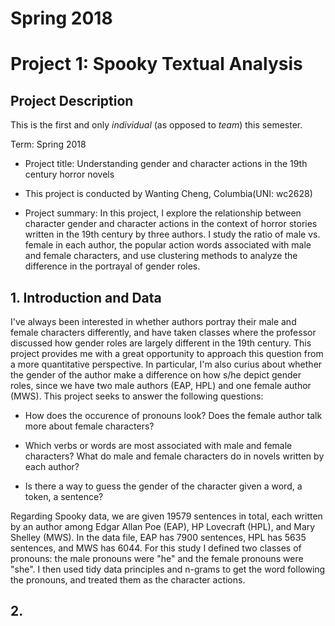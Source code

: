 # Spring 2018
# Project 1:  Spooky Textual Analysis

## Project Description
This is the first and only *individual* (as opposed to *team*) this semester. 

Term: Spring 2018

+ Project title: Understanding gender and character actions in the 19th century horror novels 
+ This project is conducted by Wanting Cheng, Columbia(UNI: wc2628)

+ Project summary: In this project, I explore the relationship between character gender and character actions in the context of horror stories written in the 19th century by three authors. I study the ratio of male vs. female in each author, the popular action words associated with male and female characters, and use clustering methods to analyze the difference in the portrayal of gender roles.

## 1. Introduction and Data
  I've always been interested in whether authors portray their male and female characters differently, and have taken classes where the professor discussed how gender roles are largely different in the 19th century. This project provides me with a great opportunity to approach this question from a more quantitative perspective. In particular, I'm also curius about whether the gender of the author make a difference on how s/he depict gender roles, since we have two male authors (EAP, HPL) and one female author (MWS). 
  This project seeks to answer the following questions:
  + How does the occurence of pronouns look? Does the female author talk more about female characters?
  
  + Which verbs or words are most associated with male and female characters? What do male and female characters do in novels written by each author?
  
  + Is there a way to guess the gender of the character given a word, a token, a sentence?
  
  Regarding Spooky data, we are given 19579 sentences in total, each written by an author among  Edgar Allan Poe (EAP), HP Lovecraft (HPL), and Mary Shelley (MWS). In the data file, EAP has 7900 sentences, HPL has 5635 sentences, and MWS has 6044. For this study I defined two classes of pronouns: the male pronouns were "he" and the female pronouns were "she". I then used tidy data principles and n-grams to get the word following the pronouns, and treated them as the character actions.

## 2.
  
